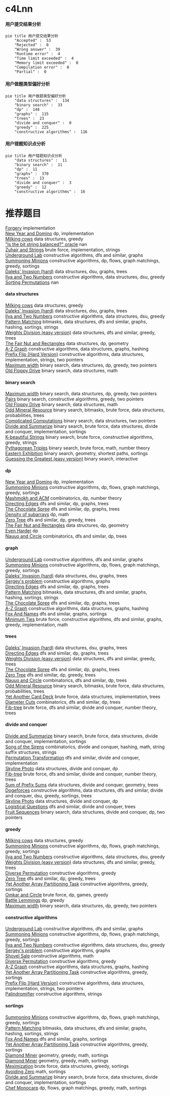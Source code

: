 # c4Lnn
<!-- tabs:start -->
#### **用户提交结果分析**

```mermaid
pie title 用户提交结果分析
    "Accepted" :  53
    "Rejected" :  0
    "Wrong answer" :  39
    "Runtime error" :  4
    "Time limit exceeded" :  4
    "Memory limit exceeded" :  0
    "Compilation error" :  0
    "Partial" :  0
```
#### **用户做题类型偏好分析**

```mermaid
pie title 用户做题类型偏好分析
    "data structures" :  134
    "binary search" :  33
    "dp" :  148
    "graphs" :  115
    "trees" :  23
    "divide and conquer" :  0
    "greedy" :  225
    "constructive algorithms" :  116
```
#### **用户错题知识点分析**

```mermaid
pie title 用户错题知识点分析
    "data structures" :  11
    "binary search" :  11
    "dp" :  11
    "graphs" :  370
    "trees" :  13
    "divide and conquer" :  3
    "greedy" :  12
    "constructive algorithms" :  16
```
<!-- tabs:end -->
# 推荐题目
[Forgery](http://codeforces.com/problemset/problem/1059/B)		implementation		  
[New Year and Domino](http://codeforces.com/problemset/problem/611/C)		dp,
                        implementation		  
[Milking cows](http://codeforces.com/problemset/problem/383/A)		data structures,
                        greedy		  
["Is the bit string balanced?" oracle](http://codeforces.com/problemset/problem/1357/B1)		nan		  
[Zuhair and Strings](http://codeforces.com/problemset/problem/1105/B)		brute force,
                        implementation,
                        strings		  
[Underground Lab](https://codeforces.com/contest/781/problem/C)		constructive algorithms,
                        dfs and similar,
                        graphs		  
[Summoning Minions](http://codeforces.com/problemset/problem/1354/F)		constructive algorithms,
                        dp,
                        flows,
                        graph matchings,
                        greedy,
                        sortings		  
[Daleks' Invasion (hard)](http://codeforces.com/problemset/problem/1184/E3)		data structures,
                        dsu,
                        graphs,
                        trees		  
[Ilya and Two Numbers](http://codeforces.com/problemset/problem/313/E)		constructive algorithms,
                        data structures,
                        dsu,
                        greedy		  
[Sorting Permutations](http://codeforces.com/problemset/problem/398/E)		nan		  
<!-- tabs:start -->
#### **data structures**
[Milking cows](http://codeforces.com/problemset/problem/383/A)		data structures,
                        greedy		  
[Daleks' Invasion (hard)](http://codeforces.com/problemset/problem/1184/E3)		data structures,
                        dsu,
                        graphs,
                        trees		  
[Ilya and Two Numbers](http://codeforces.com/problemset/problem/313/E)		constructive algorithms,
                        data structures,
                        dsu,
                        greedy		  
[Pattern Matching](http://codeforces.com/problemset/problem/1476/E)		bitmasks,
                        data structures,
                        dfs and similar,
                        graphs,
                        hashing,
                        sortings,
                        strings		  
[Weights Division (easy version)](http://codeforces.com/problemset/problem/1399/E1)		data structures,
                        dfs and similar,
                        greedy,
                        trees		  
[The Fair Nut and Rectangles](http://codeforces.com/problemset/problem/1083/E)		data structures,
                        dp,
                        geometry		  
[A-Z Graph](http://codeforces.com/problemset/problem/1494/E)		constructive algorithms,
                        data structures,
                        graphs,
                        hashing		  
[Prefix Flip (Hard Version)](http://codeforces.com/problemset/problem/1381/A2)		constructive algorithms,
                        data structures,
                        implementation,
                        strings,
                        two pointers		  
[Maximum width](http://codeforces.com/problemset/problem/1492/C)		binary search,
                        data structures,
                        dp,
                        greedy,
                        two pointers		  
[Old Floppy Drive](http://codeforces.com/problemset/problem/1490/G)		binary search,
                        data structures,
                        math		  
#### **binary search**
[Maximum width](http://codeforces.com/problemset/problem/1492/C)		binary search,
                        data structures,
                        dp,
                        greedy,
                        two pointers		  
[Pairs](http://codeforces.com/problemset/problem/1463/D)		binary search,
                        constructive algorithms,
                        greedy,
                        two pointers		  
[Old Floppy Drive](http://codeforces.com/problemset/problem/1490/G)		binary search,
                        data structures,
                        math		  
[Odd Mineral Resource](http://codeforces.com/problemset/problem/1479/D)		binary search,
                        bitmasks,
                        brute force,
                        data structures,
                        probabilities,
                        trees		  
[Complicated Computations](http://codeforces.com/problemset/problem/1436/E)		binary search,
                        data structures,
                        two pointers		  
[Divide and Summarize](http://codeforces.com/problemset/problem/1461/D)		binary search,
                        brute force,
                        data structures,
                        divide and conquer,
                        implementation,
                        sortings		  
[K-beautiful Strings](http://codeforces.com/problemset/problem/1493/C)		binary search,
                        brute force,
                        constructive algorithms,
                        greedy,
                        strings		  
[Pythagorean Triples](http://codeforces.com/problemset/problem/1487/D)		binary search,
                        brute force,
                        math,
                        number theory		  
[Eastern Exhibition](http://codeforces.com/problemset/problem/1486/B)		binary search,
                        geometry,
                        shortest paths,
                        sortings		  
[Guessing the Greatest (easy version)](http://codeforces.com/problemset/problem/1486/C1)		binary search,
                        interactive		  
#### **dp**
[New Year and Domino](http://codeforces.com/problemset/problem/611/C)		dp,
                        implementation		  
[Summoning Minions](http://codeforces.com/problemset/problem/1354/F)		constructive algorithms,
                        dp,
                        flows,
                        graph matchings,
                        greedy,
                        sortings		  
[Mashmokh and ACM](http://codeforces.com/problemset/problem/414/B)		combinatorics,
                        dp,
                        number theory		  
[Directing Edges](http://codeforces.com/problemset/problem/1389/G)		dfs and similar,
                        dp,
                        graphs,
                        trees		  
[The Chocolate Spree](http://codeforces.com/problemset/problem/633/F)		dfs and similar,
                        dp,
                        graphs,
                        trees		  
[Density of subarrays](http://codeforces.com/problemset/problem/1158/F)		dp,
                        math		  
[Zero Tree](http://codeforces.com/problemset/problem/274/B)		dfs and similar,
                        dp,
                        greedy,
                        trees		  
[The Fair Nut and Rectangles](http://codeforces.com/problemset/problem/1083/E)		data structures,
                        dp,
                        geometry		  
[Even Harder](http://codeforces.com/problemset/problem/1453/F)		dp		  
[Nauuo and Circle](https://codeforces.com/contest/1173/problem/D)		combinatorics,
                        dfs and similar,
                        dp,
                        trees		  
#### **graph**
[Underground Lab](https://codeforces.com/contest/781/problem/C)		constructive algorithms,
                        dfs and similar,
                        graphs		  
[Summoning Minions](http://codeforces.com/problemset/problem/1354/F)		constructive algorithms,
                        dp,
                        flows,
                        graph matchings,
                        greedy,
                        sortings		  
[Daleks' Invasion (hard)](http://codeforces.com/problemset/problem/1184/E3)		data structures,
                        dsu,
                        graphs,
                        trees		  
[Sergey's problem](http://codeforces.com/problemset/problem/1019/C)		constructive algorithms,
                        graphs		  
[Directing Edges](http://codeforces.com/problemset/problem/1389/G)		dfs and similar,
                        dp,
                        graphs,
                        trees		  
[Pattern Matching](http://codeforces.com/problemset/problem/1476/E)		bitmasks,
                        data structures,
                        dfs and similar,
                        graphs,
                        hashing,
                        sortings,
                        strings		  
[The Chocolate Spree](http://codeforces.com/problemset/problem/633/F)		dfs and similar,
                        dp,
                        graphs,
                        trees		  
[A-Z Graph](http://codeforces.com/problemset/problem/1494/E)		constructive algorithms,
                        data structures,
                        graphs,
                        hashing		  
[Fox And Names](http://codeforces.com/problemset/problem/510/C)		dfs and similar,
                        graphs,
                        sortings		  
[Minimum Ties](http://codeforces.com/problemset/problem/1487/C)		brute force,
                        constructive algorithms,
                        dfs and similar,
                        graphs,
                        greedy,
                        implementation,
                        math		  
#### **trees**
[Daleks' Invasion (hard)](http://codeforces.com/problemset/problem/1184/E3)		data structures,
                        dsu,
                        graphs,
                        trees		  
[Directing Edges](http://codeforces.com/problemset/problem/1389/G)		dfs and similar,
                        dp,
                        graphs,
                        trees		  
[Weights Division (easy version)](http://codeforces.com/problemset/problem/1399/E1)		data structures,
                        dfs and similar,
                        greedy,
                        trees		  
[The Chocolate Spree](http://codeforces.com/problemset/problem/633/F)		dfs and similar,
                        dp,
                        graphs,
                        trees		  
[Zero Tree](http://codeforces.com/problemset/problem/274/B)		dfs and similar,
                        dp,
                        greedy,
                        trees		  
[Nauuo and Circle](https://codeforces.com/contest/1173/problem/D)		combinatorics,
                        dfs and similar,
                        dp,
                        trees		  
[Odd Mineral Resource](http://codeforces.com/problemset/problem/1479/D)		binary search,
                        bitmasks,
                        brute force,
                        data structures,
                        probabilities,
                        trees		  
[Yet Another Card Deck](http://codeforces.com/problemset/problem/1511/C)		brute force,
                        data structures,
                        implementation,
                        trees		  
[Diameter Cuts](http://codeforces.com/problemset/problem/1499/F)		combinatorics,
                        dfs and similar,
                        dp,
                        trees		  
[Fib-tree](http://codeforces.com/problemset/problem/1491/E)		brute force,
                        dfs and similar,
                        divide and conquer,
                        number theory,
                        trees		  
#### **divide and conquer**
[Divide and Summarize](http://codeforces.com/problemset/problem/1461/D)		binary search,
                        brute force,
                        data structures,
                        divide and conquer,
                        implementation,
                        sortings		  
[Song of the Sirens](http://codeforces.com/problemset/problem/1466/G)		combinatorics,
                        divide and conquer,
                        hashing,
                        math,
                        string suffix structures,
                        strings		  
[Permutation Transformation](http://codeforces.com/problemset/problem/1490/D)		dfs and similar,
                        divide and conquer,
                        implementation		  
[Skyline Photo](https://codeforces.com/contest/1483/problem/C)		data structures,
                        divide and conquer,
                        dp		  
[Fib-tree](http://codeforces.com/problemset/problem/1491/E)		brute force,
                        dfs and similar,
                        divide and conquer,
                        number theory,
                        trees		  
[Sum of Prefix Sums](http://codeforces.com/problemset/problem/1303/G)		data structures,
                        divide and conquer,
                        geometry,
                        trees		  
[Dogeforces](http://codeforces.com/problemset/problem/1494/D)		constructive algorithms,
                        data structures,
                        dfs and similar,
                        divide and conquer,
                        dsu,
                        greedy,
                        sortings,
                        trees		  
[Skyline Photo](http://codeforces.com/problemset/problem/1482/E)		data structures,
                        divide and conquer,
                        dp		  
[Logistical Questions](http://codeforces.com/problemset/problem/566/C)		dfs and similar,
                        divide and conquer,
                        trees		  
[Fruit Sequences](http://codeforces.com/problemset/problem/1428/F)		binary search,
                        data structures,
                        divide and conquer,
                        dp,
                        two pointers		  
#### **greedy**
[Milking cows](http://codeforces.com/problemset/problem/383/A)		data structures,
                        greedy		  
[Summoning Minions](http://codeforces.com/problemset/problem/1354/F)		constructive algorithms,
                        dp,
                        flows,
                        graph matchings,
                        greedy,
                        sortings		  
[Ilya and Two Numbers](http://codeforces.com/problemset/problem/313/E)		constructive algorithms,
                        data structures,
                        dsu,
                        greedy		  
[Weights Division (easy version)](http://codeforces.com/problemset/problem/1399/E1)		data structures,
                        dfs and similar,
                        greedy,
                        trees		  
[Diverse Permutation](https://codeforces.com/contest/483/problem/C)		constructive algorithms,
                        greedy		  
[Zero Tree](http://codeforces.com/problemset/problem/274/B)		dfs and similar,
                        dp,
                        greedy,
                        trees		  
[Yet Another Array Partitioning Task](http://codeforces.com/problemset/problem/1114/B)		constructive algorithms,
                        greedy,
                        sortings		  
[Omkar and Circle](http://codeforces.com/problemset/problem/1372/D)		brute force,
                        dp,
                        games,
                        greedy		  
[Battle Lemmings](http://codeforces.com/problemset/problem/1420/E)		dp,
                        greedy		  
[Maximum width](http://codeforces.com/problemset/problem/1492/C)		binary search,
                        data structures,
                        dp,
                        greedy,
                        two pointers		  
#### **constructive algorithms**
[Underground Lab](https://codeforces.com/contest/781/problem/C)		constructive algorithms,
                        dfs and similar,
                        graphs		  
[Summoning Minions](http://codeforces.com/problemset/problem/1354/F)		constructive algorithms,
                        dp,
                        flows,
                        graph matchings,
                        greedy,
                        sortings		  
[Ilya and Two Numbers](http://codeforces.com/problemset/problem/313/E)		constructive algorithms,
                        data structures,
                        dsu,
                        greedy		  
[Sergey's problem](http://codeforces.com/problemset/problem/1019/C)		constructive algorithms,
                        graphs		  
[Shovel Sale](http://codeforces.com/problemset/problem/899/D)		constructive algorithms,
                        math		  
[Diverse Permutation](https://codeforces.com/contest/483/problem/C)		constructive algorithms,
                        greedy		  
[A-Z Graph](http://codeforces.com/problemset/problem/1494/E)		constructive algorithms,
                        data structures,
                        graphs,
                        hashing		  
[Yet Another Array Partitioning Task](http://codeforces.com/problemset/problem/1114/B)		constructive algorithms,
                        greedy,
                        sortings		  
[Prefix Flip (Hard Version)](http://codeforces.com/problemset/problem/1381/A2)		constructive algorithms,
                        data structures,
                        implementation,
                        strings,
                        two pointers		  
[Palindromifier](http://codeforces.com/problemset/problem/1421/C)		constructive algorithms,
                        strings		  
#### **sortings**
[Summoning Minions](http://codeforces.com/problemset/problem/1354/F)		constructive algorithms,
                        dp,
                        flows,
                        graph matchings,
                        greedy,
                        sortings		  
[Pattern Matching](http://codeforces.com/problemset/problem/1476/E)		bitmasks,
                        data structures,
                        dfs and similar,
                        graphs,
                        hashing,
                        sortings,
                        strings		  
[Fox And Names](http://codeforces.com/problemset/problem/510/C)		dfs and similar,
                        graphs,
                        sortings		  
[Yet Another Array Partitioning Task](http://codeforces.com/problemset/problem/1114/B)		constructive algorithms,
                        greedy,
                        sortings		  
[Diamond Miner](https://codeforces.com/contest/1496/problem/C)		geometry,
                        greedy,
                        math,
                        sortings		  
[Diamond Miner](http://codeforces.com/problemset/problem/1495/A)		geometry,
                        greedy,
                        math,
                        sortings		  
[Meximization](http://codeforces.com/problemset/problem/1497/A)		brute force,
                        data structures,
                        greedy,
                        sortings		  
[Avoiding Zero](http://codeforces.com/problemset/problem/1427/A)		math,
                        sortings		  
[Divide and Summarize](http://codeforces.com/problemset/problem/1461/D)		binary search,
                        brute force,
                        data structures,
                        divide and conquer,
                        implementation,
                        sortings		  
[Chef Monocarp](http://codeforces.com/problemset/problem/1437/C)		dp,
                        flows,
                        graph matchings,
                        greedy,
                        math,
                        sortings		  
<!-- tabs:end -->

